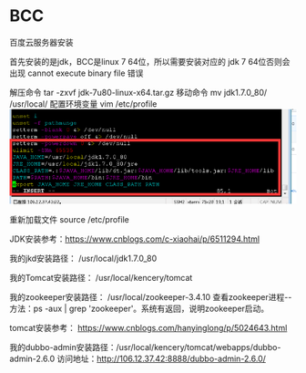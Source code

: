 # BCC
百度云服务器安装

首先安装的是jdk，BCC是linux 7 64位，所以需要安装对应的 jdk 7 64位否则会出现 cannot execute binary file 错误

解压命令 tar -zxvf jdk-7u80-linux-x64.tar.gz
移动命令 mv jdk1.7.0_80/ /usr/local/
配置环境变量 vim /etc/profile
![Image text](https://github.com/lixing20080830/BCC/raw/master/images-folder/environment.png)

  
重新加载文件 source /etc/profile
  
JDK安装参考：https://www.cnblogs.com/c-xiaohai/p/6511294.html

我的jkd安装路径：
/usr/local/jdk1.7.0_80

我的Tomcat安装路径：
/usr/local/kencery/tomcat

我的zookeeper安装路径：
/usr/local/zookeeper-3.4.10
查看zookeeper进程--方法：ps -aux | grep 'zookeeper'。系统有返回，说明zookeeper启动。

tomcat安装参考：
https://www.cnblogs.com/hanyinglong/p/5024643.html

我的dubbo-admin安装路径：/usr/local/kencery/tomcat/webapps/dubbo-admin-2.6.0
访问地址：http://106.12.37.42:8888/dubbo-admin-2.6.0/



